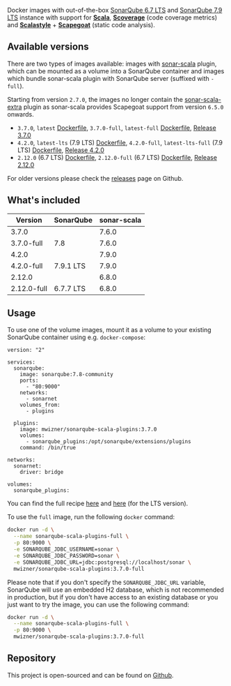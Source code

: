 Docker images with out-of-the-box
[SonarQube 6.7 LTS](https://www.sonarqube.org/sonarqube-6-7-lts) and
[SonarQube 7.9 LTS](https://www.sonarqube.org/sonarqube-7-9-lts) instance with
support for **[Scala](http://www.scala-lang.org)**,
**[Scoverage](https://github.com/scoverage/scalac-scoverage-plugin)** (code
coverage metrics) and **[Scalastyle](http://www.scalastyle.org)** +
**[Scapegoat](https://github.com/sksamuel/scapegoat)** (static code analysis).

## Available versions

There are two types of images available: images with
[sonar-scala](https://github.com/mwz/sonar-scala) plugin, which can be mounted
as a volume into a SonarQube container and images which bundle sonar-scala
plugin with SonarQube server (suffixed with `-full`).

Starting from version `2.7.0`, the images no longer contain the
[sonar-scala-extra](https://github.com/arthepsy/sonar-scala-extra) plugin as
sonar-scala provides Scapegoat support from version `6.5.0` onwards.

- `3.7.0`, `latest`
  [Dockerfile](https://github.com/mwz/sonar-scala-docker/blob/master/3.7.0/Dockerfile),
  `3.7.0-full`, `latest-full`
  [Dockerfile](https://github.com/mwz/sonar-scala-docker/blob/master/3.7.0-full/Dockerfile),
  [Release 3.7.0](https://github.com/mwz/sonar-scala-docker/releases/tag/3.7.0)
- `4.2.0`, `latest-lts` (7.9 LTS)
  [Dockerfile](https://github.com/mwz/sonar-scala-docker/blob/master/4.2.0/Dockerfile),
  `4.2.0-full`, `latest-lts-full` (7.9 LTS)
  [Dockerfile](https://github.com/mwz/sonar-scala-docker/blob/master/4.2.0-full/Dockerfile),
  [Release 4.2.0](https://github.com/mwz/sonar-scala-docker/releases/tag/4.2.0)
- `2.12.0` (6.7 LTS)
  [Dockerfile](https://github.com/mwz/sonar-scala-docker/blob/master/2.12.0/Dockerfile),
  `2.12.0-full` (6.7 LTS)
  [Dockerfile](https://github.com/mwz/sonar-scala-docker/blob/master/2.12.0-full/Dockerfile),
  [Release 2.12.0](https://github.com/mwz/sonar-scala-docker/releases/tag/2.12.0)

For older versions please check the
[releases](https://github.com/mwz/sonar-scala-docker/releases) page on Github.

## What's included

| Version                  | SonarQube         | sonar-scala            |
| ------------------------ | ----------------- | ---------------------- |
| 3.7.0      |                   | 7.6.0 |
| 3.7.0-full | 7.8 | 7.6.0 |
| 4.2.0          |                   | 7.9.0     |
| 4.2.0-full     | 7.9.1 LTS     | 7.9.0     |
| 2.12.0        |                   | 6.8.0   |
| 2.12.0-full   | 6.7.7 LTS   | 6.8.0   |

## Usage

To use one of the volume images, mount it as a volume to your existing SonarQube
container using e.g. `docker-compose`:

```
version: "2"

services:
  sonarqube:
    image: sonarqube:7.8-community
    ports:
      - "80:9000"
    networks:
      - sonarnet
    volumes_from:
      - plugins

  plugins:
    image: mwizner/sonarqube-scala-plugins:3.7.0
    volumes:
      - sonarqube_plugins:/opt/sonarqube/extensions/plugins
    command: /bin/true

networks:
  sonarnet:
    driver: bridge

volumes:
  sonarqube_plugins:
```

You can find the full recipe
[here](https://github.com/mwz/sonar-scala-docker/blob/master/docker-compose.yml)
and
[here](https://github.com/mwz/sonar-scala-docker/blob/master/docker-compose-lts.yml)
(for the LTS version).

To use the `full` image, run the following `docker` command:

```bash
docker run -d \
  --name sonarqube-scala-plugins-full \
  -p 80:9000 \
  -e SONARQUBE_JDBC_USERNAME=sonar \
  -e SONARQUBE_JDBC_PASSWORD=sonar \
  -e SONARQUBE_JDBC_URL=jdbc:postgresql://localhost/sonar \
  mwizner/sonarqube-scala-plugins:3.7.0-full
```

Please note that if you don't specify the `SONARQUBE_JDBC_URL` variable,
SonarQube will use an embedded H2 database, which is not recommended in
production, but if you don't have access to an existing database or you just
want to try the image, you can use the following command:

```bash
docker run -d \
  --name sonarqube-scala-plugins-full \
  -p 80:9000 \
  mwizner/sonarqube-scala-plugins:3.7.0-full
```

## Repository

This project is open-sourced and can be found on
[Github](https://github.com/mwz/sonar-scala-docker).
